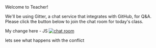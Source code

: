 Welcome to Teacher!

We'll be using Gitter, a chat service that integrates with GitHub, for Q&A. Please click the button below to join the chat room for today's class.

My change here - JS
[![chat room](https://badges.gitter.im/githubteacher/fluffy-octo-guacamole.svg)](https://gitter.im/githubteacher/fluffy-octo-guacamole?utm_source=badge&utm_medium=badge&utm_campaign=pr-badge&utm_content=badge)

lets see what happens with the conflict
